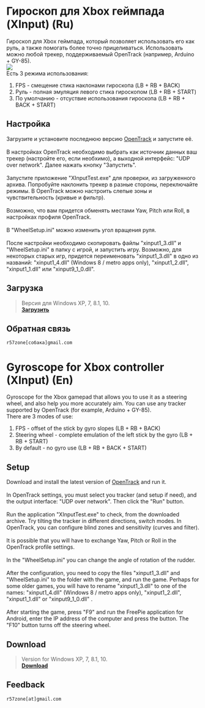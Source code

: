 # Гироскоп для Xbox геймпада (XInput) (Ru)
Гироскоп для Xbox геймпада, который позволяет использовать его как руль, а также помогать более точно прицеливаться. Использовать можно любой трекер, поддерживаемый OpenTrack (например, Arduino + GY-85).<br>
![](https://user-images.githubusercontent.com/9499881/27588504-749af800-5b59-11e7-92e4-2b3813428281.png)<br>
Есть 3 режима использования:<br>
1. FPS - смещение стика наклонами гироскопа (LB + RB + BACK)
2. Руль - полная эмуляция левого стика гироскопом (LB + RB + START)
3. По умолчанию - отсуствие использования гироскопа (LB + RB + BACK + START)
## Настройка
Загрузите и установите последнюю версию [OpenTrack](https://github.com/opentrack/opentrack/releases) и запустите её. 
<br><br>
В настройках OpenTrack необходимо выбрать как источник данных ваш трекер (настройте его, если необхимо), а выходной интерфейс: "UDP over network". Далее нажать кнопку "Запустить".
<br><br>
Запустите приложение "XInputTest.exe" для проверки, из загруженного архива. Попробуйте наклонить трекер в разные стороны, переключайте режимы. В OpenTrack можно настроить слепые зоны и чувствительность (кривые и фильтр).
<br><br>
Возможно, что вам придется обменять местами Yaw, Pitch или Roll, в настройках профиля OpenTrack. 
<br><br>
В "WheelSetup.ini" можно изменить угол вращения руля. 
<br><br>
После настройки необходимо скопировать файлы "xinput1_3.dll" и "WheelSetup.ini" в папку с игрой, и запустить игру. Возможно, для некоторых старых игр, придется переименовать "xinput1_3.dll" в одно из названий: "xinput1_4.dll" (Windows 8 / metro apps only), "xinput1_2.dll", "xinput1_1.dll" или "xinput9_1_0.dll".
## Загрузка
>Версия для Windows XP, 7, 8.1, 10.<br>
**[Загрузить](https://github.com/r57zone/Xbox-contoller-with-gyroscope)**<br>
## Обратная связь
`r57zone[собака]gmail.com`

# Gyroscope for Xbox controller (XInput) (En)
Gyroscope for the Xbox gamepad that allows you to use it as a steering wheel, and also help you more accurately aim. You can use any tracker supported by OpenTrack (for example, Arduino + GY-85).<br>
There are 3 modes of use:<br>
1. FPS - offset of the stick by gyro slopes (LB + RB + BACK)
2. Steering wheel - complete emulation of the left stick by the gyro (LB + RB + START)
3. By default - no gyro use (LB + RB + BACK + START)
## Setup
Download and install the latest version of [OpenTrack](https://github.com/opentrack/opentrack/releases) and run it.
<br><br>
In OpenTrack settings, you must select you tracker (and setup if need), and the output interface: "UDP over network". Then click the "Run" button.
<br><br>
Run the application "XInputTest.exe" to check, from the downloaded archive. Try tilting the tracker in different directions, switch modes. In OpenTrack, you can configure blind zones and sensitivity (curves and filter).
<br><br>
It is possible that you will have to exchange Yaw, Pitch or Roll in the OpenTrack profile settings.
<br><br>
In the "WheelSetup.ini" you can change the angle of rotation of the rudder.
<br><br>
After the configuration, you need to copy the files "xinput1_3.dll" and "WheelSetup.ini" to the folder with the game, and run the game. Perhaps for some older games, you will have to rename "xinput1_3.dll" to one of the names: "xinput1_4.dll" (Windows 8 / metro apps only), "xinput1_2.dll", "xinput1_1.dll" or "xinput9_1_0.dll" .
<br><br>
After starting the game, press "F9" and run the FreePie application for Android, enter the IP address of the computer and press the button. The "F10" button turns off the steering wheel.
## Download
>Version for Windows XP, 7, 8.1, 10.<br>
**[Download](https://github.com/r57zone/Xbox-contoller-with-gyroscope)**<br>
## Feedback
`r57zone[at]gmail.com`
